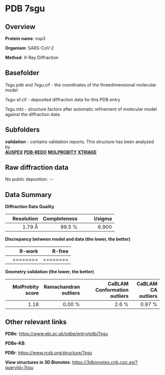 # PDB 7sgu

## Overview

**Protein name**: nsp3

**Organism**: SARS-CoV-2

**Method**: X-Ray Diffraction



## Basefolder

7sgu.pdb and 7sgu.cif - the coordinates of the threedimensional molecular model

7sgu-sf.cif - deposited diffraction data for this PDB entry

7sgu.mtz - structure factors after automatic refinement of molecular model against the diffraction data.

## Subfolders





**validation** - contains validation reports. This structure has been analyzed by <br>[**AUSPEX**](https://github.com/thorn-lab/coronavirus_structural_task_force/tree/master/pdb/nsp3/SARS-CoV-2/7sgu/validation/auspex) [**PDB-REDO**](https://github.com/thorn-lab/coronavirus_structural_task_force/tree/master/pdb/nsp3/SARS-CoV-2/7sgu/validation/pdb-redo) [**MOLPROBITY**](https://github.com/thorn-lab/coronavirus_structural_task_force/tree/master/pdb/nsp3/SARS-CoV-2/7sgu/validation/molprobity) [**XTRIAGE**](https://github.com/thorn-lab/coronavirus_structural_task_force/blob/master/pdb/nsp3/SARS-CoV-2/7sgu/validation/Xtriage_output.log)   



## Raw diffraction data

No public deposition. --<br> 

## Data Summary
**Diffraction Data Quality**

|   | Resolution | Completeness| I/sigma |
|---|-------------:|----------------:|--------------:|
|   |1.79 Å|99.5  %|<img width=50/>6.900|

**Discrepancy between model and data (the lower, the better)**

|   | **R-work**| **R-free**   
|---|-------------:|----------------:|           
||========|========|

**Geometry validation (the lower, the better)**

|   |**MolProbity<br>score**| **Ramachandran<br>outliers** | **CaBLAM<br>Conformation outliers** | **CaBLAM<br>CA outliers** |
|---|-------------:|----------------:|----------------:|----------------:|
||  1.18|  0.00 %|2.6 %|0.97 %|

 

 



## Other relevant links 
**PDBe**:  https://www.ebi.ac.uk/pdbe/entry/pdb/7sgu

**PDBe-KB**:  
 
**PDBr**: https://www.rcsb.org/structure/7sgu 

**View structures in 3D Bionotes**: https://3dbionotes.cnb.csic.es/?queryId=7sgu

